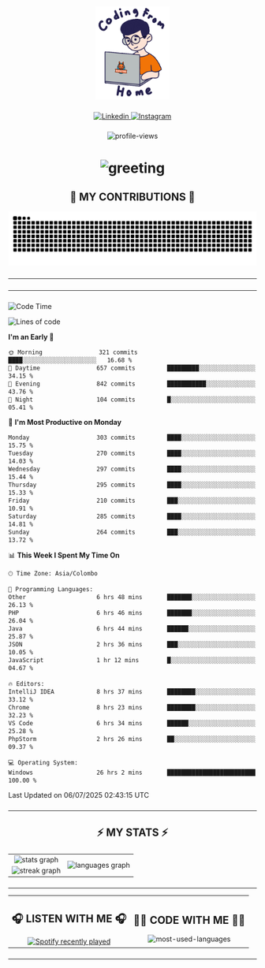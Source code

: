 <div align="center">
    <img width="150" src="./assets/top.gif" alt="top-image"/>
</div>

###    

<div align="center">
    <a href="https://www.linkedin.com/in/nureka-rodrigo/" target="_blank">
        <img src="https://user-images.githubusercontent.com/74038190/235294012-0a55e343-37ad-4b0f-924f-c8431d9d2483.gif" width="50px" alt="Linkedin"/>
    </a>
    <a href="https://www.instagram.com/nureka_rodrigo/" target="_blank">
        <img src="https://user-images.githubusercontent.com/74038190/235294013-a33e5c43-a01c-43f6-b44d-a406d8b4ab75.gif" width="50px"  alt="Instagram"/>
    </a>
</div>

###    

<div align="center">
    <img src="https://komarev.com/ghpvc/?username=nureka-rodrigo&color=blue" alt="profile-views"/>
</div> 

###    

<h1 align="center">
    <img src="https://readme-typing-svg.herokuapp.com/?font=Righteous&size=35&center=true&vCenter=true&width=500&height=70&duration=4000&lines=Hi+There!+👋;+I'm+Nureka+Rodrigo!;" alt="greeting"/>
</h1> 

###

<h2 align="center">🐍 MY CONTRIBUTIONS 🐍</h2>

<div align="center">
    <img alt="snake eating my contributions" src="https://raw.githubusercontent.com/nureka-rodrigo/nureka-rodrigo/output/github-contribution-grid-snake.svg"/>
</div> 

###

<hr/>

###

<hr/>

###

<!--START_SECTION:waka-->
![Code Time](http://img.shields.io/badge/Code%20Time-1%2C462%20hrs%2049%20mins-blue)

![Lines of code](https://img.shields.io/badge/From%20Hello%20World%20I%27ve%20Written-532.3%20thousand%20lines%20of%20code-blue)

**I'm an Early 🐤** 

```text
🌞 Morning                321 commits         ████░░░░░░░░░░░░░░░░░░░░░   16.68 % 
🌆 Daytime                657 commits         █████████░░░░░░░░░░░░░░░░   34.15 % 
🌃 Evening                842 commits         ███████████░░░░░░░░░░░░░░   43.76 % 
🌙 Night                  104 commits         █░░░░░░░░░░░░░░░░░░░░░░░░   05.41 % 
```
📅 **I'm Most Productive on Monday** 

```text
Monday                   303 commits         ████░░░░░░░░░░░░░░░░░░░░░   15.75 % 
Tuesday                  270 commits         ████░░░░░░░░░░░░░░░░░░░░░   14.03 % 
Wednesday                297 commits         ████░░░░░░░░░░░░░░░░░░░░░   15.44 % 
Thursday                 295 commits         ████░░░░░░░░░░░░░░░░░░░░░   15.33 % 
Friday                   210 commits         ███░░░░░░░░░░░░░░░░░░░░░░   10.91 % 
Saturday                 285 commits         ████░░░░░░░░░░░░░░░░░░░░░   14.81 % 
Sunday                   264 commits         ███░░░░░░░░░░░░░░░░░░░░░░   13.72 % 
```


📊 **This Week I Spent My Time On** 

```text
🕑︎ Time Zone: Asia/Colombo

💬 Programming Languages: 
Other                    6 hrs 48 mins       ███████░░░░░░░░░░░░░░░░░░   26.13 % 
PHP                      6 hrs 46 mins       ███████░░░░░░░░░░░░░░░░░░   26.04 % 
Java                     6 hrs 44 mins       ██████░░░░░░░░░░░░░░░░░░░   25.87 % 
JSON                     2 hrs 36 mins       ███░░░░░░░░░░░░░░░░░░░░░░   10.05 % 
JavaScript               1 hr 12 mins        █░░░░░░░░░░░░░░░░░░░░░░░░   04.67 % 

🔥 Editors: 
IntelliJ IDEA            8 hrs 37 mins       ████████░░░░░░░░░░░░░░░░░   33.12 % 
Chrome                   8 hrs 23 mins       ████████░░░░░░░░░░░░░░░░░   32.23 % 
VS Code                  6 hrs 34 mins       ██████░░░░░░░░░░░░░░░░░░░   25.28 % 
PhpStorm                 2 hrs 26 mins       ██░░░░░░░░░░░░░░░░░░░░░░░   09.37 % 

💻 Operating System: 
Windows                  26 hrs 2 mins       █████████████████████████   100.00 % 
```


 Last Updated on 06/07/2025 02:43:15 UTC
<!--END_SECTION:waka-->

###

<hr/>

###

<h2 align="center">⚡ MY STATS ⚡</h2>

###    

<div align="center">
    <table>
        <tr>
            <td align="center">
                <img src="https://github-readme-stats.vercel.app/api?username=nureka-rodrigo&hide_rank=false&show_icons=true&include_all_commits=true&count_private=true&theme=dark&locale=en&order=1" alt="stats graph"/>
            </td>
            <td rowspan="2" align="center">
                <img src="https://github-readme-stats.vercel.app/api/top-langs?username=nureka-rodrigo&locale=en&card_width=320&langs_count=8&theme=dark&order=2&count_private=true" alt="languages graph"/>
            </td>
        </tr>
        <tr>
            <td align="center">
                <img src="https://streak-stats.demolab.com?user=nureka-rodrigo&theme=dark" alt="streak graph"/>
            </td>
        </tr>
    </table>
</div> 

###

<hr/>

<div align="center">
    <table>
        <tr>
            <td align="center">
                <h2>🎧 LISTEN WITH ME 🎧</h2>
                <a href="https://open.spotify.com/user/zjqfkmbawszam1irs05fwxsls">
                    <img src="https://spotify-recently-played-readme.vercel.app/api?user=zjqfkmbawszam1irs05fwxsls&count=5&unique=true" alt="Spotify recently played"  />
                </a>
            </td>
            <td align="center">
                <h2>👨‍💻 CODE WITH ME 👨‍💻</h2>
                <img src="https://github-readme-stats.vercel.app/api/wakatime?username=@nureka99&theme=dark&compact=True&langs_count=10" alt="most-used-languages"/>
            </td>
        </tr>
    </table>
</div> 

###

<hr/>
